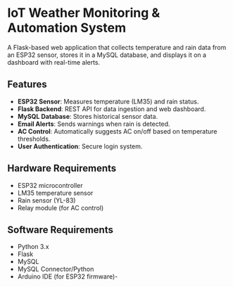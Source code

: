 # IoT Weather Monitoring & Automation System

A Flask-based web application that collects temperature and rain data from an ESP32 sensor, stores it in a MySQL database, and displays it on a dashboard with real-time alerts.

## Features
- **ESP32 Sensor**: Measures temperature (LM35) and rain status.
- **Flask Backend**: REST API for data ingestion and web dashboard.
- **MySQL Database**: Stores historical sensor data.
- **Email Alerts**: Sends warnings when rain is detected.
- **AC Control**: Automatically suggests AC on/off based on temperature thresholds.
- **User Authentication**: Secure login system.

## Hardware Requirements
- ESP32 microcontroller
- LM35 temperature sensor
- Rain sensor (YL-83)
- Relay module (for AC control)

## Software Requirements
- Python 3.x
- Flask
- MySQL
- MySQL Connector/Python
- Arduino IDE (for ESP32 firmware)-